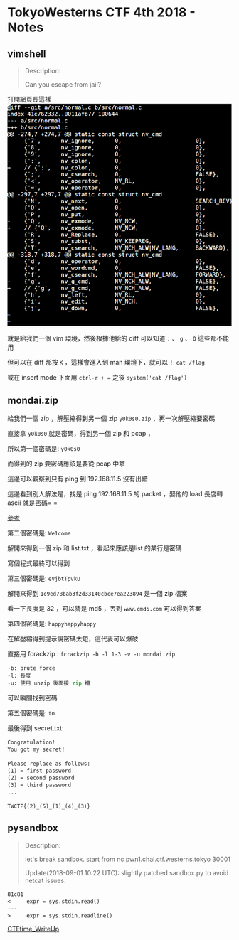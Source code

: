 # TokyoWesterns CTF 4th 2018 - Notes

## vimshell
> Description:
>
> Can you escape from jail?

打開網頁長這樣
![image](img/TtJNuWP.png)

就是給我們一個 vim 環境，然後根據他給的 diff 可以知道 `:` 、 `g` 、 `Q` 這些都不能用

但可以在 diff 那按 `K` ，這樣會進入到 man 環境下，就可以 `! cat /flag`

或在 insert mode 下面用 `ctrl-r + =` 之後 `system('cat /flag')`


## mondai.zip

給我們一個 zip ，解壓縮得到另一個 zip `y0k0s0.zip` ，再一次解壓縮要密碼

直接拿 `y0k0s0` 就是密碼，得到另一個 zip 和 pcap ，

所以第一個密碼是: `y0k0s0`

而得到的 zip 要密碼應該是要從 pcap 中拿


這邊可以觀察到只有 ping 到 192.168.11.5 沒有出錯

這邊看到別人解法是，找是 ping 192.168.11.5 的 packet ，娶他的 load 長度轉 ascii 就是密碼= =

[參考](https://github.com/TryCTFAgain/CTF-Writeups/tree/master/2018/Tokyo%20Western%20CTF/%5BMisc%5D%20mondai.zip)

第二個密碼是: `We1come`

解開來得到一個 zip 和 list.txt ，看起來應該是list 的某行是密碼

寫個程式最終可以得到

第三個密碼是: `eVjbtTpvkU`

解開來得到 `1c9ed78bab3f2d33140cbce7ea223894` 是一個 zip 檔案

看一下長度是 32 ，可以猜是 md5 ，丟到 `www.cmd5.com` 可以得到答案

第四個密碼是: `happyhappyhappy`

在解壓縮得到提示說密碼太短，這代表可以爆破

直接用 fcrackzip : `fcrackzip -b -l 1-3 -v -u mondai.zip`
```python
-b: brute force
-l: 長度
-u: 使用 unzip 後面接 zip 檔
```

可以瞬間找到密碼

第五個密碼是: `to`

最後得到 secret.txt:

```
Congratulation!
You got my secret!

Please replace as follows:
(1) = first password
(2) = second password
(3) = third password
...

TWCTF{(2)_(5)_(1)_(4)_(3)}
```

## pysandbox
> Description:
>
> let's break sandbox.
> start from nc pwn1.chal.ctf.westerns.tokyo 30001
> 
> Update(2018-09-01 10:22 UTC):
> slightly patched sandbox.py to avoid netcat issues.
> 
```
81c81
<     expr = sys.stdin.read()
---
>     expr = sys.stdin.readline()
```

[CTFtime_WriteUp](https://ctftime.org/task/6513)










